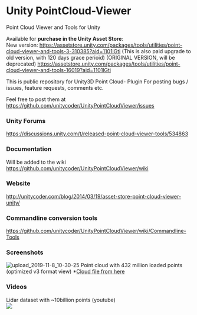 # Unity PointCloud-Viewer
Point Cloud Viewer and Tools for Unity

Available for **purchase in the Unity Asset Store**:<br>
New version: https://assetstore.unity.com/packages/tools/utilities/point-cloud-viewer-and-tools-3-310385?aid=1101lGti (This is also paid upgrade to old version, with 120 days grace perioid)
(ORIGINAL VERSION, will be deprecated) https://assetstore.unity.com/packages/tools/utilities/point-cloud-viewer-and-tools-16019?aid=1101lGti

This is public repository for Unity3D Point Cloud- Plugin
For posting bugs / issues, feature requests, comments etc.

Feel free to post them at https://github.com/unitycoder/UnityPointCloudViewer/issues

### Unity Forums

https://discussions.unity.com/t/released-point-cloud-viewer-tools/534863

### Documentation

Will be added to the wiki https://github.com/unitycoder/UnityPointCloudViewer/wiki

### Website

http://unitycoder.com/blog/2014/03/19/asset-store-point-cloud-viewer-unity/

### Commandline conversion tools

https://github.com/unitycoder/UnityPointCloudViewer/wiki/Commandline-Tools

### Screenshots

![upload_2019-11-8_10-30-25](https://user-images.githubusercontent.com/5438317/68996189-7ee54b80-089f-11ea-9135-4ebd58e78c74.png)
Point cloud with 432 million loaded points (optimized v3 format view) *[Cloud file from here](http://pointcloudwarehouse.com/details.html?pointCloudId=565378543598d06a64219aa6)

### Videos
Lidar dataset with ~10billion points (youtube)<br>
[![](http://img.youtube.com/vi/EyM5ttLaJkQ/0.jpg)](http://www.youtube.com/watch?v=EyM5ttLaJkQ "")
